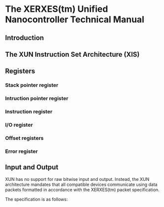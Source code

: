 # The XERXES(tm) Unified Nanocontroller Technical Manual

## Introduction

## The XUN Instruction Set Architecture (XIS)

## Registers

### Stack pointer register

### Intruction pointer register

### Instruction register

### I/O register

### Offset registers

### Error register

## Input and Output

XUN has no support for raw bitwise input and output. Instead, the XUN architecture mandates that all compatible devices communicate using data packets formatted in accordance with the XERXES(tm) packet specification.

The specification is as follows: